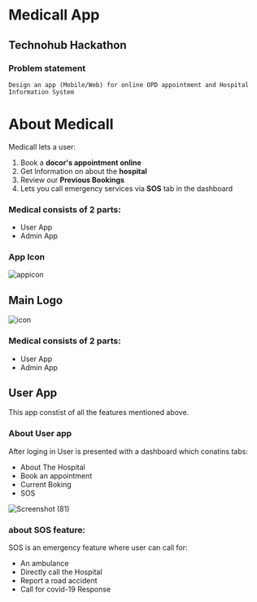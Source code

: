# Medicall App
## Technohub Hackathon 
### Problem statement
`Design an app (Mobile/Web) for online OPD appointment and Hospital Information System`


# About Medicall
Medicall lets a user:
1. Book a **docor's appointment online** 
2. Get Information on about the **hospital**
3. Review our **Previous Bookings**
4. Lets you call emergency services via **SOS** tab in the dashboard

### Medical consists of 2 parts:
- User App 
- Admin App

### App Icon 

![appicon](https://user-images.githubusercontent.com/63740580/96359666-eef4f500-1132-11eb-9771-3651d2a86d57.png)

## Main Logo 

![icon](https://user-images.githubusercontent.com/63740580/96360460-223b8200-113b-11eb-97d6-aa342e0755de.png)

### Medical consists of 2 parts:
- User App 
- Admin App

## User App
This app constist of all the features mentioned above.

### About User app
After loging in User is presented with a dashboard which conatins tabs:
- About The Hospital
- Book an appointment
- Current Boking
- SOS

![Screenshot (81)](https://user-images.githubusercontent.com/63740580/96360653-988cb400-113c-11eb-8de1-cc70cb172cce.png)


### about SOS feature:
SOS is an emergency feature where user can call for:
- An ambulance
- Directly call the Hospital
- Report a road accident
- Call for covid-19 Response




